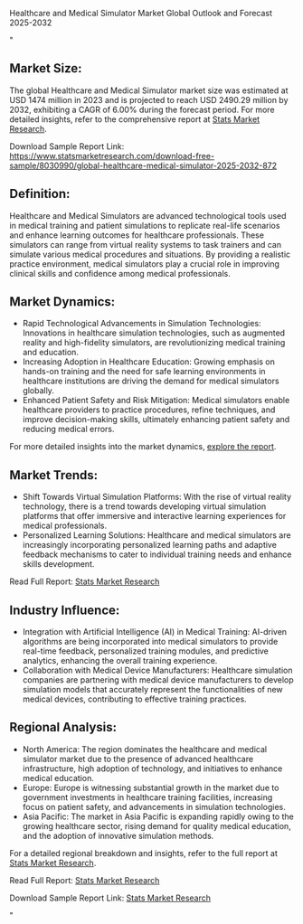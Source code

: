 Healthcare and Medical Simulator Market Global Outlook and Forecast 2025-2032

"<h2>Market Size:</h2>
<p>The global Healthcare and Medical Simulator market size was estimated at USD 1474 million in 2023 and is projected to reach USD 2490.29 million by 2032, exhibiting a CAGR of 6.00% during the forecast period. For more detailed insights, refer to the comprehensive report at <a href='https://www.statsmarketresearch.com/global-healthcare-medical-simulator-2025-2032-872-8030990'>Stats Market Research</a>.</p>
<p>Download Sample Report Link: <a href='https://www.statsmarketresearch.com/download-free-sample/8030990/global-healthcare-medical-simulator-2025-2032-872'>https://www.statsmarketresearch.com/download-free-sample/8030990/global-healthcare-medical-simulator-2025-2032-872</a> </p>

<h2>Definition:</h2>
<p>Healthcare and Medical Simulators are advanced technological tools used in medical training and patient simulations to replicate real-life scenarios and enhance learning outcomes for healthcare professionals. These simulators can range from virtual reality systems to task trainers and can simulate various medical procedures and situations. By providing a realistic practice environment, medical simulators play a crucial role in improving clinical skills and confidence among medical professionals.</p>

<h2>Market Dynamics:</h2>
<ul>
<li>Rapid Technological Advancements in Simulation Technologies: Innovations in healthcare simulation technologies, such as augmented reality and high-fidelity simulators, are revolutionizing medical training and education.</li>
<li>Increasing Adoption in Healthcare Education: Growing emphasis on hands-on training and the need for safe learning environments in healthcare institutions are driving the demand for medical simulators globally.</li>
<li>Enhanced Patient Safety and Risk Mitigation: Medical simulators enable healthcare providers to practice procedures, refine techniques, and improve decision-making skills, ultimately enhancing patient safety and reducing medical errors.</li>
</ul>
<p>For more detailed insights into the market dynamics, <a href='https://www.statsmarketresearch.com/global-healthcare-medical-simulator-2025-2032-872-8030990'>explore the report</a>.</p>

<h2>Market Trends:</h2>
<ul>
<li>Shift Towards Virtual Simulation Platforms: With the rise of virtual reality technology, there is a trend towards developing virtual simulation platforms that offer immersive and interactive learning experiences for medical professionals.</li>
<li>Personalized Learning Solutions: Healthcare and medical simulators are increasingly incorporating personalized learning paths and adaptive feedback mechanisms to cater to individual training needs and enhance skills development.</li>
</ul>
<p>Read Full Report: <a href='https://www.statsmarketresearch.com/global-healthcare-medical-simulator-2025-2032-872-8030990'>Stats Market Research</a></p>

<h2>Industry Influence:</h2>
<ul>
<li>Integration with Artificial Intelligence (AI) in Medical Training: AI-driven algorithms are being incorporated into medical simulators to provide real-time feedback, personalized training modules, and predictive analytics, enhancing the overall training experience.</li>
<li>Collaboration with Medical Device Manufacturers: Healthcare simulation companies are partnering with medical device manufacturers to develop simulation models that accurately represent the functionalities of new medical devices, contributing to effective training practices.</li>
</ul>

<h2>Regional Analysis:</h2>
<ul>
<li>North America: The region dominates the healthcare and medical simulator market due to the presence of advanced healthcare infrastructure, high adoption of technology, and initiatives to enhance medical education.</li>
<li>Europe: Europe is witnessing substantial growth in the market due to government investments in healthcare training facilities, increasing focus on patient safety, and advancements in simulation technologies.</li>
<li>Asia Pacific: The market in Asia Pacific is expanding rapidly owing to the growing healthcare sector, rising demand for quality medical education, and the adoption of innovative simulation methods.</li>
</ul>
<p>For a detailed regional breakdown and insights, refer to the full report at <a href='https://www.statsmarketresearch.com/global-healthcare-medical-simulator-2025-2032-872-8030990'>Stats Market Research</a>.</p>

<p>Read Full Report: <a href='https://www.statsmarketresearch.com/global-healthcare-medical-simulator-2025-2032-872-8030990'>Stats Market Research</a></p>
<p>Download Sample Report Link: <a href='https://www.statsmarketresearch.com/download-free-sample/8030990/global-healthcare-medical-simulator-2025-2032-872'>Stats Market Research</a> </p>"
